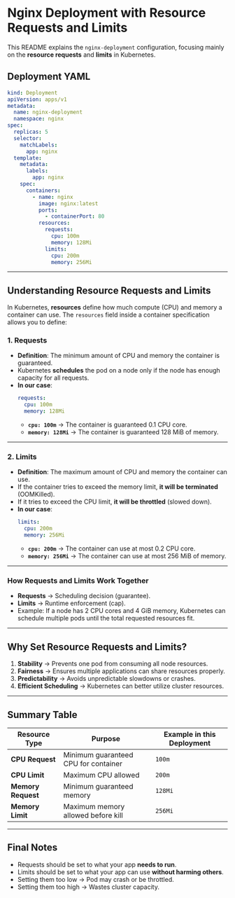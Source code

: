 
# Nginx Deployment with Resource Requests and Limits

This README explains the `nginx-deployment` configuration, focusing mainly on the **resource requests** and **limits** in Kubernetes.

## Deployment YAML

```yaml
kind: Deployment
apiVersion: apps/v1
metadata:
  name: nginx-deployment
  namespace: nginx
spec:
  replicas: 5
  selector:
    matchLabels:
      app: nginx
  template:
    metadata:
      labels:
        app: nginx
    spec:
      containers:
        - name: nginx
          image: nginx:latest
          ports: 
            - containerPort: 80
          resources:
            requests:
              cpu: 100m
              memory: 128Mi
            limits:
              cpu: 200m
              memory: 256Mi
```

---

## **Understanding Resource Requests and Limits**

In Kubernetes, **resources** define how much compute (CPU) and memory a container can use. The `resources` field inside a container specification allows you to define:

### **1. Requests**
- **Definition**: The minimum amount of CPU and memory the container is guaranteed.
- Kubernetes **schedules** the pod on a node only if the node has enough capacity for all requests.
- **In our case**:
  ```yaml
  requests:
    cpu: 100m
    memory: 128Mi
  ```
  - **`cpu: 100m`** → The container is guaranteed 0.1 CPU core.
  - **`memory: 128Mi`** → The container is guaranteed 128 MiB of memory.

---

### **2. Limits**
- **Definition**: The maximum amount of CPU and memory the container can use.
- If the container tries to exceed the memory limit, **it will be terminated** (OOMKilled).
- If it tries to exceed the CPU limit, **it will be throttled** (slowed down).
- **In our case**:
  ```yaml
  limits:
    cpu: 200m
    memory: 256Mi
  ```
  - **`cpu: 200m`** → The container can use at most 0.2 CPU core.
  - **`memory: 256Mi`** → The container can use at most 256 MiB of memory.

---

### **How Requests and Limits Work Together**
- **Requests** → Scheduling decision (guarantee).
- **Limits** → Runtime enforcement (cap).
- Example: If a node has 2 CPU cores and 4 GiB memory, Kubernetes can schedule multiple pods until the total requested resources fit.

---

## **Why Set Resource Requests and Limits?**
1. **Stability** → Prevents one pod from consuming all node resources.
2. **Fairness** → Ensures multiple applications can share resources properly.
3. **Predictability** → Avoids unpredictable slowdowns or crashes.
4. **Efficient Scheduling** → Kubernetes can better utilize cluster resources.

---

## **Summary Table**
| Resource Type | Purpose | Example in this Deployment |
|---------------|---------|----------------------------|
| **CPU Request** | Minimum guaranteed CPU for container | `100m` |
| **CPU Limit** | Maximum CPU allowed | `200m` |
| **Memory Request** | Minimum guaranteed memory | `128Mi` |
| **Memory Limit** | Maximum memory allowed before kill | `256Mi` |

---

## **Final Notes**
- Requests should be set to what your app **needs to run**.
- Limits should be set to what your app can use **without harming others**.
- Setting them too low → Pod may crash or be throttled.
- Setting them too high → Wastes cluster capacity.

